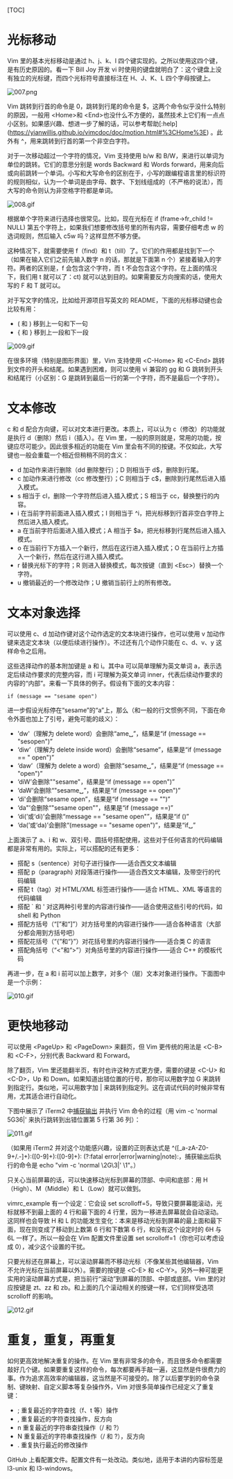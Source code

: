 [TOC]

# 光标移动

Vim 里的基本光标移动是通过 h、j、k、l 四个键实现的。之所以使用这四个键，是有历史原因的。看一下 Bill Joy 开发 vi 时使用的键盘就明白了：这个键盘上没有独立的光标键，而四个光标符号直接标注在 H、J、K、L 四个字母按键上。

![007.png](14vimpics/007.png)

Vim 跳转到行首的命令是 0，跳转到行尾的命令是 $，这两个命令似乎没什么特别的原因，一般用 <Home\>和 <End\>也没什么不方便的，虽然技术上它们有一点点小区别。如果感兴趣、想进一步了解的话，可以参考帮助[:help] (https://yianwillis.github.io/vimcdoc/doc/motion.html#%3CHome%3E) 。此外有 ^，用来跳转到行首的第一个非空白字符。

对于一次移动超过一个字符的情况，Vim 支持使用 b/w 和 B/W，来进行以单词为单位的跳转。它们的意思分别是 words Backward 和 Words forward，用来向后或向前跳转一个单词。小写和大写命令的区别在于，小写的跟编程语言里的标识符的规则相似，认为一个单词是由字母、数字、下划线组成的（不严格的说法），而大写的命令则认为非空格字符都是单词。

![008.gif](14vimpics/008.gif)

根据单个字符来进行选择也很常见。比如，现在光标在 if (frame->fr_child != NULL) 第五个字符上，如果我们想要修改括号里的所有内容，需要仔细考虑 w 的选词规则，然后输入 c5w 吗？这样显然不够方便。

这种情况下，就需要使用 f（find）和 t（till）了。它们的作用都是找到下一个（如果在输入它们之前先输入数字 n 的话，那就是下面第 n 个）紧接着输入的字符。两者的区别是，f 会包含这个字符，而 t 不会包含这个字符。在上面的情况下，我们用 t 就可以了：ct) 就可以达到目的。如果需要反方向搜索的话，使用大写的 F 和 T 就可以。

对于写文字的情况，比如给开源项目写英文的 README，下面的光标移动键也会比较有用：

- ( 和 ) 移到上一句和下一句
- { 和 } 移到上一段和下一段

![009.gif](14vimpics/009.gif)

在很多环境（特别是图形界面）里，Vim 支持使用 <C-Home\> 和 <C-End\> 跳转到文件的开头和结尾。如果遇到困难，则可以使用 vi 兼容的 gg 和 G 跳转到开头和结尾行（小区别：G 是跳转到最后一行的第一个字符，而不是最后一个字符）。

# 文本修改

c 和 d 配合方向键，可以对文本进行更改。本质上，可以认为 c（修改）的功能就是执行 d（删除）然后 i（插入）。在 Vim 里，一般的原则就是，常用的功能，按键应尽可能少。因此很多相近的功能在 Vim 里会有不同的按键。不仅如此，大写键也一般会重载一个相近但稍稍不同的含义：

- d 加动作来进行删除（dd 删除整行）；D 则相当于 d\$，删除到行尾。
- c 加动作来进行修改（cc 修改整行）；C 则相当于 c$，删除到行尾然后进入插入模式。
- s 相当于 cl，删除一个字符然后进入插入模式；S 相当于 cc，替换整行的内容。
- i 在当前字符前面进入插入模式；I 则相当于 ^i，把光标移到行首非空白字符上然后进入插入模式。
- a 在当前字符后面进入插入模式；A 相当于 $a，把光标移到行尾然后进入插入模式。
- o 在当前行下方插入一个新行，然后在这行进入插入模式；O 在当前行上方插入一个新行，然后在这行进入插入模式。
- r 替换光标下的字符；R 则进入替换模式，每次按键（直到 <Esc\>）替换一个字符。
- u 撤销最近的一个修改动作；U 撤销当前行上的所有修改。

# 文本对象选择

可以使用 c、d 加动作键对这个动作选定的文本块进行操作，也可以使用 v 加动作键来选定文本块（以便后续进行操作）。不过还有几个动作只能在 c、d、v、y 这样命令之后用。

这些选择动作的基本附加键是 a 和 i。其中a 可以简单理解为英文单词 a，表示选定后续动作要求的完整内容，而 i 可理解为英文单词 inner，代表后续动作要求的内容的“内部”。来看一下具体的例子。假设有下面的文本内容：

```
if (message == "sesame open")
```

进一步假设光标停在“sesame”的“a”上，那么（和一般的行文惯例不同，下面在命令外面也加上了引号，避免可能的歧义）：

- 'dw'（理解为 delete word）会删除“ame␣”，结果是“if (message == "sesopen")”
- ‘diw’（理解为 delete inside word）会删除“sesame”，结果是“if (message == " open")”
- ‘daw’（理解为 delete a word）会删除“sesame␣”，结果是“if (message == "open")”
- ‘diW’会删除""sesame"，结果是“if (message == open")”
- ‘daW’会删除“"sesame␣”，结果是“if (message == open")”
- ‘di'会删除“sesame open”，结果是“if (message == "")”
- ‘da"’会删除“"sesame open"”，结果是“if (message ==)”
- ‘di(’或‘di)’会删除“message == "sesame open"”，结果是“if ()”
- ‘da(’或‘da)’会删除“(message == "sesame open")”，结果是“if␣”

上面演示了 a、i 和 w、双引号、圆括号搭配使用，这些对于任何语言的代码编辑都是非常有用的。实际上，可以搭配的还有更多：


- 搭配 s（sentence）对句子进行操作——适合西文文本编辑
- 搭配 p（paragraph) 对段落进行操作——适合西文文本编辑，及带空行的代码编辑
- 搭配 t（tag）对 HTML/XML 标签进行操作——适合 HTML、XML 等语言的代码编辑
- 搭配 \` 和 ' 对这两种引号里的内容进行操作——适合使用这些引号的代码，如 shell 和 Python
- 搭配方括号（“[”和“]”）对方括号里的内容进行操作——适合各种语言（大部分都会用到方括号吧）
- 搭配花括号（“{”和“}”）对花括号里的内容进行操作——适合类 C 的语言
- 搭配角括号（“<”和“>”）对角括号里的内容进行操作——适合 C++ 的模板代码

再进一步，在 a 和 i 前可以加上数字，对多个（层）文本对象进行操作。下面图中是一个示例：

![010.gif](14vimpics/010.gif)



# 更快地移动

可以使用 <PageUp\> 和 <PageDown\> 来翻页，但 Vim 更传统的用法是 <C-B\> 和 <C-F\>，分别代表 Backward 和 Forward。

除了翻页，Vim 里还能翻半页，有时也许这种方式更方便，需要的键是 <C-U\> 和 <C-D\>，Up 和 Down。如果知道出错位置的行号，那你可以用数字加 G 来跳转到指定行。类似地，可以用数字加 | 来跳转到指定列。这在调试代码的时候非常有用，尤其适合进行自动化。

下图中展示了 iTerm2 中[捕获输出](https://www.iterm2.com/documentation-captured-output.html) 并执行 Vim 命令的过程（用 vim -c 'normal 5G36|' 来执行跳转到出错位置第 5 行第 36 列）：

![011.gif](14vimpics/011.gif)

（如果用 iTerm2 并对这个功能感兴趣，设置的正则表达式是 ^([_a-zA-Z0-9+/.-]+):([0-9]+):([0-9]+): (?:fatal error|error|warning|note):，捕获输出后执行的命令是 echo "vim -c 'normal \2G\3|' \1"。）

只关心当前屏幕的话，可以快速移动光标到屏幕的顶部、中间和底部：用 H（High）、M（Middle）和 L（Low）就可以做到。

vimrc_example 有一个设定：它会设 set scrolloff=5，导致只要屏幕能滚动，光标就移不到最上面的 4 行和最下面的 4 行里，因为一移进去屏幕就会自动滚动。这同样也会导致 H 和 L 的功能发生变化：本来是移动光标到屏幕的最上面和最下面，现在则变成了移动到上数第 6 行和下数第 6 行，和没有这个设定时的 6H 与 6L 一样了。所以一般会在 Vim 配置文件里设置 set scrolloff=1（你也可以考虑设成 0），减少这个设置的干扰。

只要光标还在屏幕上，可以滚动屏幕而不移动光标（不像某些其他编辑器，Vim 不允许光标在当前屏幕以外）。需要的按键是 <C-E\> 和 <C-Y\>。另外一种可能更实用的滚动屏幕方式是，把当前行“滚动”到屏幕的顶部、中部或底部。Vim 里的对应按键是 zt、zz 和 zb。和上面的几个滚动相关的按键一样，它们同样受选项 scrolloff 的影响。

![012.gif](14vimpics/012.gif)

# 重复，重复，再重复

如何更高效地解决重复的操作。在 Vim 里有非常多的命令，而且很多命令都需要敲好几个键。如果要重复这样的命令，每次都要再手敲一遍，这显然是件很费力的事。作为追求高效率的编辑器，这当然是不可接受的。除了以后要学到的命令录制、键映射、自定义脚本等复杂操作外，Vim 对很多简单操作已经定义了重复键：

- ; 重复最近的字符查找（f、t 等）操作
- , 重复最近的字符查找操作，反方向
- n 重复最近的字符串查找操作（/ 和 ?）
- N 重复最近的字符串查找操作（/ 和 ?），反方向
- . 重复执行最近的修改操作

 GitHub 上看配置文件。配置文件有一处改动。类似地，适用于本讲的内容标签是 l3-unix 和 l3-windows。
